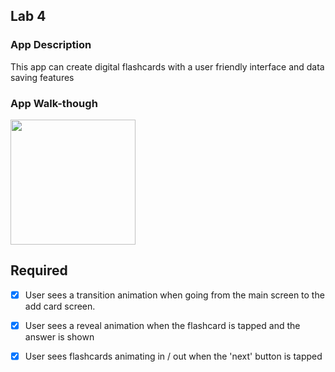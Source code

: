 ## Lab 4

### App Description
This app can create digital flashcards with a user friendly interface and data saving features

### App Walk-though

<img src="http://g.recordit.co/fKVqBUVzXA.gif" width=200><br>

## Required
- [X] User sees a transition animation when going from the main screen to the add card screen.
- [X] User sees a reveal animation when the flashcard is tapped and the answer is shown
- [X] User sees flashcards animating in / out when the 'next' button is tapped

